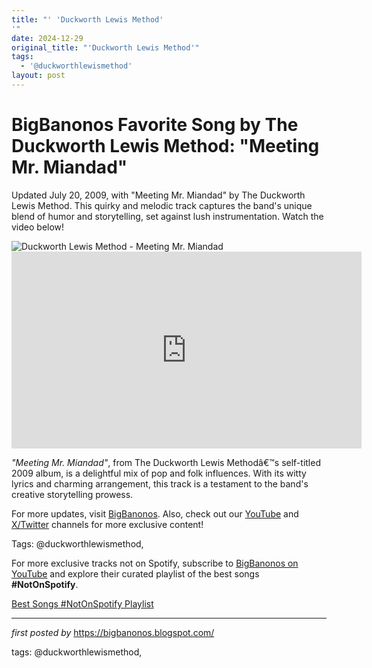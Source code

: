 ```yaml
---
title: "' 'Duckworth Lewis Method'
'"
date: 2024-12-29
original_title: "'Duckworth Lewis Method'"
tags:
  - '@duckworthlewismethod'
layout: post
---
```

<!-- Title of the Post -->
<h1 >BigBanonos Favorite Song by The Duckworth Lewis Method: "Meeting Mr. Miandad"</h1> <!-- Introductory Text -->
<p >Updated July 20, 2009, with "Meeting Mr. Miandad" by The Duckworth Lewis Method. This quirky and melodic track captures the band's unique blend of humor and storytelling, set against lush instrumentation. Watch the video below!</p> <!-- Featured Image -->
<div > <img src="https://i.scdn.co/image/ab67616d0000b27316bc1c5ebf4abfe1ec70179a" alt="Duckworth Lewis Method - Meeting Mr. Miandad" />
</div> <!-- YouTube Video Embed -->
<div > <iframe width="560" height="315" src="https://www.youtube.com/embed/t3JA-417V_M" frameborder="0" allowfullscreen></iframe>
</div> <!-- Song Information -->
<div > <p><em>"Meeting Mr. Miandad"</em>, from The Duckworth Lewis Methodâ€™s self-titled 2009 album, is a delightful mix of pop and folk influences. With its witty lyrics and charming arrangement, this track is a testament to the band's creative storytelling prowess.</p>
</div> <!-- Footer Links -->
<div > <p>For more updates, visit <a href="https://bigbanonos.blogspot.com/" target="_blank">BigBanonos</a>. Also, check out our <a href="https://www.youtube.com/@BigBanonos" target="_blank">YouTube</a> and <a href="https://x.com/bigbanonos" target="_blank">X/Twitter</a> channels for more exclusive content!</p>
</div> <!-- Tags -->
<p >Tags: @duckworthlewismethod,</p>


<!--Subscribe and Playlist Links-->
<div>
    <p>For more exclusive tracks not on Spotify, subscribe to <a href="https://www.youtube.com/@BigBanonos" target="_blank">BigBanonos on YouTube</a> and explore their curated playlist of the best songs <strong>#NotOnSpotify</strong>.</p>
    <p><a href="https://www.youtube.com/playlist?list=PLtuNtuTatqI0kFahUCbtbfenC_ET5O_tr" target="_blank">Best Songs #NotOnSpotify Playlist<br /></a></p></div>

<hr />

<p><em>first posted by</em> <a href="https://bigbanonos.blogspot.com/" rel="noopener" target="_new">https://bigbanonos.blogspot.com/</a></p>

<p>tags: @duckworthlewismethod,</p>
